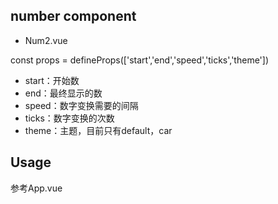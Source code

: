 ## number component

- Num2.vue

const props = defineProps(['start','end','speed','ticks','theme'])

- start：开始数
- end：最终显示的数
- speed：数字变换需要的间隔
- ticks：数字变换的次数
- theme：主题，目前只有default，car

## Usage

参考App.vue

